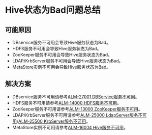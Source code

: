 # Hive状态为Bad问题总结<a name="ZH-CN_TOPIC_0207461486"></a>

## 可能原因<a name="zh-cn_topic_0167276439_s8b6ced0471b14932a294e67edb3f1168"></a>

-   DBservice服务不可用会导致Hive服务状态为Bad。
-   HDFS服务不可用会导致Hive服务状态为Bad。
-   ZooKeeper服务不可用会导致Hive服务状态为Bad。
-   LDAP/KrbServer服务不可用会导致Hive服务状态为Bad。
-   MetaStore实例不可用会导致Hive服务状态为Bad。

## 解决方案<a name="zh-cn_topic_0167276439_section158078165245"></a>

-   DBservice服务不可用请参考[ALM-27001 DBService服务不可用](https://support.huaweicloud.com/usermanual-mrs/mrs_01_0172.html)。
-   HDFS服务不可用请参考[ALM-14000 HDFS服务不可用](https://support.huaweicloud.com/usermanual-mrs/mrs_01_0147.html)。
-   ZooKeeper服务不可用请参考[ALM-13000 ZooKeeper服务不可用](https://support.huaweicloud.com/usermanual-mrs/mrs_01_0144.html)。
-   LDAP/KrbServer服务不可用请参考[ALM-25000 LdapServer服务不可用](https://support.huaweicloud.com/usermanual-mrs/mrs_01_0169.html)/[ALM-25500 KrbServer服务不可用](https://support.huaweicloud.com/usermanual-mrs/mrs_01_0171.html)。
-   MetaStore实例不可用请参考[ALM-16004 Hive服务不可用](https://support.huaweicloud.com/usermanual-mrs/mrs_01_0162.html)。

